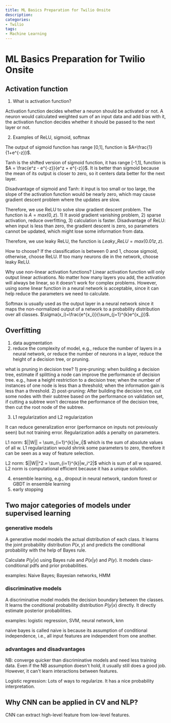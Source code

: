 ```yaml
---
title: ML Basics Preparation for Twilio Onsite
description: 
categories:
- Twilio
tags:
- Machine Learning
---
```

# ML Basics Preparation for Twilio Onsite

## Activation function
1. What is activation function?

Activation function decides whether a neuron should be activated or not. A neuron would calculated weighted sum of an input data and add bias with it, the activation function decides whether it should be passed to the next layer or not.

2. Examples of ReLU, sigmoid, softmax

The output of sigmoid function has range [0,1], function is $A=\frac{1}{1+e^{-z}}$.

Tanh is the shifted version of sigmoid function, it has range [-1,1], function is $A = \frac{e^z - e^{-z}}{e^z + e^{-z}}$. It is better than sigmoid because the mean of its output is closer to zero, so it centers data better for the next layer.

Disadvantage of sigmoid and Tanh: it input is too small or too large, the slope of the activation function would be nearly zero, which may cause gradient descent problem where the updates are slow.

Therefore, we use ReLU to solve slow gradient descent problem. The function is $A = max(0, z)$. 1) It avoid gradient vanishing problem, 2) sparse activation, reduce overfitting, 3) calculation is faster. Disadvantage of ReLU: when input is less than zero, the gradient descent is zero, so parameters cannot be updated, which might lose some information from data.

Therefore, we use leaky ReLU, the function is $Leaky\_ReLU=max(0.01z, z)$.

How to choose? If the classification is between 0 and 1, choose sigmoid, otherwise, choose ReLU. If too many neurons die in the network, choose leaky ReLU.

Why use non-linear activation functions? Linear activation function will only output linear activations. No matter how many layers you add, the activation will always be linear, so it doesn't work for complex problems. However, using some linear function in a neural network is acceptable, since it can help reduce the parameters we need to calculate.

Softmax is usually used as the output layer in a neural network since it maps the non-normalized output of a network to a probability distribution over all classes. $\sigma(x_i)=\frac{e^{x_i}}{\sum_{j=1}^{k}e^{x_j}}$. 


## Overfitting
1. data augmentation
2. reduce the complexity of model, e.g., reduce the number of layers in a neural network, or reduce the number of neurons in a layer, reduce the height of a decision tree, or pruning.

what is pruning in decision tree? 1) pre-pruning: when building a decision tree, estimate if splitting a node can improve the performance of decision tree. e.g., have a height restriction to a decision tree; when the number of instances of one node is less than a threshold; when the information gain is less than a threshold. 2) post-pruning: After building the decision tree, cut some nodes with their subtree based on the performance on validation set, if cutting a subtree won't decrease the performance of the decision tree, then cut the root node of the subtree.

3. L1 regularization and L2 regularization

It can reduce generalization error (performance on inputs not previously seen) but not training error. Regularization adds a penalty on parameters.

L1 norm: $||W|| = \sum_{i=1}^{k}|w_i|$ which is the sum of absolute values of all w. L1 regularization would shrink some parameters to zero, therefore it can be seen as a way of feature selection.

L2 norm: $||W||^2 = \sum_{i=1}^{k}|w_i^2|$ which is sum of all w squared. L2 norm is computational efficient because it has a unique solution.

4. ensemble learning, e.g., dropout in neural network, random forest or GBDT in ensemble learning
5. early stopping

## Two major categories of models under supervised learning

### generative models
A generative model models the actual distribution of each class. It learns the joint probability distribution $P(x,y)$ and predicts the conditional probability with the help of Bayes rule.

Calculate $P(y|x)$ using Bayes rule and $P(x|y)$ and $P(y)$. It models class-conditional pdfs and prior probabilities.

examples: Naive Bayes; Bayesian networks, HMM

### discriminative models
A discriminative model models the decision boundary between the classes. It learns the conditional probability distribution $P(y|x)$ directly. It directly estimate posterior probabilities.

examples: logistic regression, SVM, neural network, knn

naive bayes is called naive is because its assumption of conditional independence, i.e., all input features are independent from one another.

### advantages and disadvantages
NB: converge quicker than discriminative models and need less training data. Even if the NB assumption doesn't hold, it usually still does a good job. However, it can't learn interactions between features.

Logistic regression: Lots of ways to regularize. It has a nice probability interpretation.

## Why CNN can be applied in CV and NLP?
CNN can extract high-level feature from low-level features.